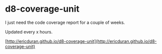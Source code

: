 # d8-coverage-unit

I just need the code coverage report for a couple of weeks. 

Updated every x hours.

[http://ericduran.github.io/d8-coverage-unit](http://ericduran.github.io/d8-coverage-unit)
